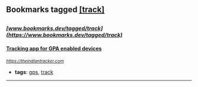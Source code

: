 ## Bookmarks tagged [[track]](https://www.bookmarks.dev?q=[track])

_<sup><sup>[www.bookmarks.dev/tagged/track](https://www.bookmarks.dev/tagged/track)</sup></sup>_
---
#### [Tracking app for GPA enabled devices](https://theindiantracker.com)
_<sup>https://theindiantracker.com</sup>_

* **tags**: [gps](../tagged/gps.md), [track](../tagged/track.md)
---
